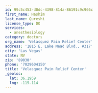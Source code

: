```yaml
---
id: 99c5c453-d0dc-4398-814a-86191c9c966c
first_name: Hashim
last_name: Qureshi
license_type: DO
services:
  - anesthesiology
category: doctors
org_name: 'Velasquez Pain Relief Center'
address: '1815 E. Lake Mead Blvd., #317'
city: 'Las Vegas'
state: NV
zip: '89030'
phone: '7029604150'
title: 'Velasquez Pain Relief Center'
_geoloc:
  lat: 36.1959
  lng: -115.114
---
```

